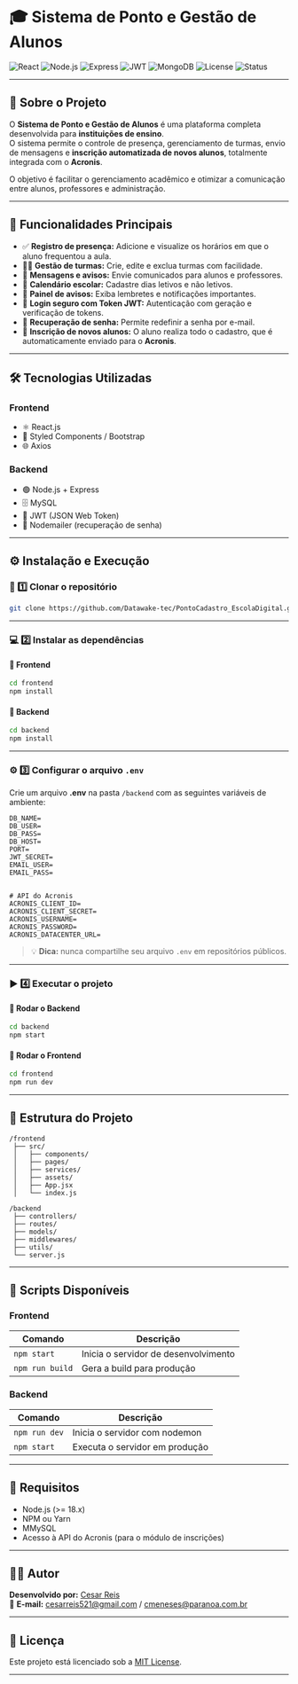 # 🎓 Sistema de Ponto e Gestão de Alunos  

![React](https://img.shields.io/badge/React-20232A?style=for-the-badge&logo=react&logoColor=61DAFB)
![Node.js](https://img.shields.io/badge/Node.js-43853D?style=for-the-badge&logo=node.js&logoColor=white)
![Express](https://img.shields.io/badge/Express.js-404D59?style=for-the-badge)
![JWT](https://img.shields.io/badge/JWT-000000?style=for-the-badge&logo=jsonwebtokens)
![MongoDB](https://img.shields.io/badge/MongoDB-4EA94B?style=for-the-badge&logo=mongodb&logoColor=white)
![License](https://img.shields.io/badge/license-MIT-blue?style=for-the-badge)
![Status](https://img.shields.io/badge/Status-Em%20Desenvolvimento-yellow?style=for-the-badge)

---

## 🧾 Sobre o Projeto  

O **Sistema de Ponto e Gestão de Alunos** é uma plataforma completa desenvolvida para **instituições de ensino**.  
O sistema permite o controle de presença, gerenciamento de turmas, envio de mensagens e **inscrição automatizada de novos alunos**, totalmente integrada com o **Acronis**.  

O objetivo é facilitar o gerenciamento acadêmico e otimizar a comunicação entre alunos, professores e administração.

---

## 🚀 Funcionalidades Principais  

- ✅ **Registro de presença:** Adicione e visualize os horários em que o aluno frequentou a aula.  
- 🧑‍🏫 **Gestão de turmas:** Crie, edite e exclua turmas com facilidade.  
- 💬 **Mensagens e avisos:** Envie comunicados para alunos e professores.  
- 📅 **Calendário escolar:** Cadastre dias letivos e não letivos.  
- 🔔 **Painel de avisos:** Exiba lembretes e notificações importantes.  
- 🔐 **Login seguro com Token JWT:** Autenticação com geração e verificação de tokens.  
- 🔄 **Recuperação de senha:** Permite redefinir a senha por e-mail.  
- 📝 **Inscrição de novos alunos:** O aluno realiza todo o cadastro, que é automaticamente enviado para o **Acronis**.  

---

## 🛠️ Tecnologias Utilizadas  

### **Frontend**
- ⚛️ React.js  
- 💅 Styled Components / Bootstrap  
- 🌐 Axios  

### **Backend**
- 🟢 Node.js + Express  
- 🗄️ MySQL  
- 🔑 JWT (JSON Web Token)  
- 📧 Nodemailer (recuperação de senha)  

---

## ⚙️ Instalação e Execução  

### 📁 1️⃣ Clonar o repositório  
```bash
git clone https://github.com/Datawake-tec/PontoCadastro_EscolaDigital.git
```

---

### 💻 2️⃣ Instalar as dependências  

#### 🔸 Frontend  
```bash
cd frontend
npm install
```

#### 🔹 Backend  
```bash
cd backend
npm install
```

---

### ⚙️ 3️⃣ Configurar o arquivo `.env`  

Crie um arquivo **.env** na pasta `/backend` com as seguintes variáveis de ambiente:  

```
DB_NAME=
DB_USER=
DB_PASS=
DB_HOST=
PORT=
JWT_SECRET= 
EMAIL_USER=
EMAIL_PASS=


# API do Acronis
ACRONIS_CLIENT_ID=
ACRONIS_CLIENT_SECRET=
ACRONIS_USERNAME=
ACRONIS_PASSWORD=
ACRONIS_DATACENTER_URL=

```

> 💡 **Dica:** nunca compartilhe seu arquivo `.env` em repositórios públicos.  

---

### ▶️ 4️⃣ Executar o projeto  

#### 🔹 Rodar o Backend  
```bash
cd backend
npm start
```

#### 🔸 Rodar o Frontend  
```bash
cd frontend
npm run dev
```

---

## 📁 Estrutura do Projeto  

```
/frontend
 ├── src/
 │   ├── components/
 │   ├── pages/
 │   ├── services/
 │   ├── assets/
 │   ├── App.jsx
 │   └── index.js

/backend
 ├── controllers/
 ├── routes/
 ├── models/
 ├── middlewares/
 ├── utils/
 └── server.js
```

---



## 🧰 Scripts Disponíveis  

### **Frontend**
| Comando | Descrição |
|----------|------------|
| `npm start` | Inicia o servidor de desenvolvimento |
| `npm run build` | Gera a build para produção |

### **Backend**
| Comando | Descrição |
|----------|------------|
| `npm run dev` | Inicia o servidor com nodemon |
| `npm start` | Executa o servidor em produção |

---

## 🧠 Requisitos  

- Node.js (>= 18.x)  
- NPM ou Yarn  
- MMySQL
- Acesso à API do Acronis (para o módulo de inscrições)  

---

## 👨‍💻 Autor  

**Desenvolvido por:** [Cesar Reis](https://github.com/cesar903)  
📧 **E-mail:** cesarreis521@gmail.com / cmeneses@paranoa.com.br

---

## 🧾 Licença  

Este projeto está licenciado sob a [MIT License](LICENSE).  

---
